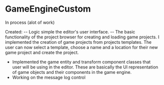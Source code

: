 # GameEngineCustom

In process (alot of work)

Created:
-- Logic simple the editor's user interface. 
-- The basic functionality of the project browser for creating and loading game projects. I implemented the creation of game projects from projects templates. The user can now select a template, choose a name and a location for their new game project and create the project.
- Implemented the game entity and transform component classes that user will be using in the editor. These are basically the UI representation of game objects and their components in the game engine.
- Working on the message log control
